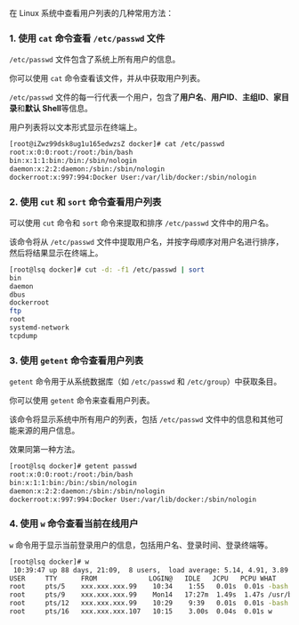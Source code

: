 在 Linux 系统中查看用户列表的几种常用方法：

### 1. 使用 `cat` 命令查看 `/etc/passwd` 文件

`/etc/passwd` 文件包含了系统上所有用户的信息。

你可以使用 `cat` 命令查看该文件，并从中获取用户列表。

`/etc/passwd` 文件的每一行代表一个用户，包含了**用户名**、**用户ID**、**主组ID**、**家目录**和**默认 Shell**等信息。

用户列表将以文本形式显示在终端上。

```bash
[root@iZwz99dsk8ug1u165edwzsZ docker]# cat /etc/passwd
root:x:0:0:root:/root:/bin/bash
bin:x:1:1:bin:/bin:/sbin/nologin
daemon:x:2:2:daemon:/sbin:/sbin/nologin
dockerroot:x:997:994:Docker User:/var/lib/docker:/sbin/nologin
```



### 2. 使用 `cut` 和 `sort` 命令查看用户列表

可以使用 `cut` 命令和 `sort` 命令来提取和排序 `/etc/passwd` 文件中的用户名。

该命令将从 `/etc/passwd` 文件中提取用户名，并按字母顺序对用户名进行排序，然后将结果显示在终端上。

```bash
[root@lsq docker]# cut -d: -f1 /etc/passwd | sort
bin
daemon
dbus
dockerroot
ftp
root
systemd-network
tcpdump
```



### 3. 使用 `getent` 命令查看用户列表

`getent` 命令用于从系统数据库（如 `/etc/passwd` 和 `/etc/group`）中获取条目。

你可以使用 `getent` 命令来查看用户列表。

该命令将显示系统中所有用户的列表，包括 `/etc/passwd` 文件中的信息和其他可能来源的用户信息。

效果同第一种方法。

```bash
[root@lsq docker]# getent passwd
root:x:0:0:root:/root:/bin/bash
bin:x:1:1:bin:/bin:/sbin/nologin
daemon:x:2:2:daemon:/sbin:/sbin/nologin
dockerroot:x:997:994:Docker User:/var/lib/docker:/sbin/nologin
```



### 4. 使用 `w` 命令查看当前在线用户

`w` 命令用于显示当前登录用户的信息，包括用户名、登录时间、登录终端等。

```bash
[root@lsq docker]# w
 10:39:47 up 88 days, 21:09,  8 users,  load average: 5.14, 4.91, 3.89
USER     TTY      FROM             LOGIN@   IDLE   JCPU   PCPU WHAT
root     pts/5    xxx.xxx.xxx.99    10:34    1:55   0.01s  0.01s -bash
root     pts/9    xxx.xxx.xxx.99    Mon14   17:27m  1.49s  1.47s /usr/bin/docker-current logs -f --since 2m member
root     pts/12   xxx.xxx.xxx.99    10:29    9:39   0.01s  0.01s -bash
root     pts/16   xxx.xxx.xxx.107   10:15    3.00s  0.04s  0.01s w
```

